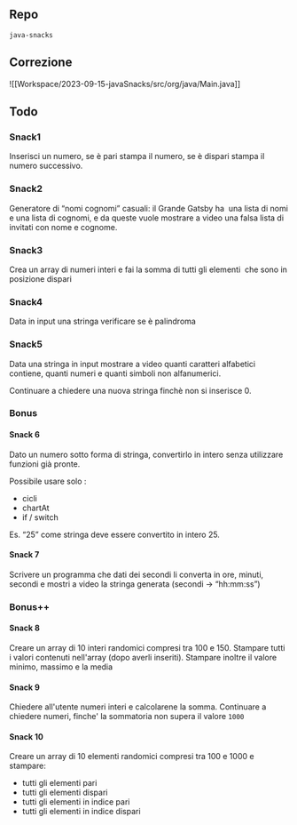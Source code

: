 ## Repo
`java-snacks`

## Correzione
![[Workspace/2023-09-15-javaSnacks/src/org/java/Main.java]]

## Todo
### Snack1
Inserisci un numero, se è pari stampa il numero, se è dispari stampa il numero successivo.

### Snack2
Generatore di “nomi cognomi” casuali: il Grande Gatsby ha  una lista di nomi e una lista di cognomi, e da queste vuole mostrare a video una falsa lista di invitati con nome e cognome.

### Snack3
Crea un array di numeri interi e fai la somma di tutti gli elementi  che sono in posizione dispari

### Snack4
Data in input una stringa verificare se è palindroma

### Snack5
Data una stringa in input mostrare a video quanti caratteri alfabetici contiene, quanti numeri e quanti simboli non alfanumerici.

Continuare a chiedere una nuova stringa finchè non si inserisce 0.

### Bonus
#### Snack 6
Dato un numero sotto forma di stringa, convertirlo in intero senza utilizzare funzioni già pronte.

Possibile usare solo :

- cicli
- chartAt
- if / switch

Es. “25” come stringa deve essere convertito in intero 25.

#### Snack 7
Scrivere un programma che dati dei secondi li converta in ore, minuti, secondi e mostri a video la stringa generata (secondi → “hh:mm:ss”) 

### Bonus++
#### Snack 8
Creare un array di 10 interi randomici compresi tra 100 e 150. Stampare tutti i valori contenuti nell'array (dopo averli inseriti). Stampare inoltre il valore minimo, massimo e la media

#### Snack 9
Chiedere all'utente numeri interi e calcolarene la somma. Continuare a chiedere numeri, finche' la sommatoria non supera il valore `1000`

#### Snack 10
Creare un array di 10 elementi randomici compresi tra 100 e 1000 e stampare:
- tutti gli elementi pari
- tutti gli elementi dispari
- tutti gli elementi in indice pari
- tutti gli elementi in indice dispari